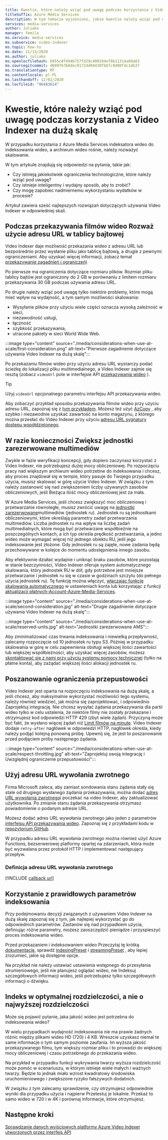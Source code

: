 ```yaml
---
title: Kwestie, które należy wziąć pod uwagę podczas korzystania z Video Indexer w skali — Azure
titleSuffix: Azure Media Services
description: W tym temacie wyjaśniono, jakie kwestie należy wziąć pod uwagę podczas korzystania z Video Indexer na dużą skalę.
services: media-services
author: Juliako
manager: femila
ms.service: media-services
ms.subservice: video-indexer
ms.topic: how-to
ms.date: 11/13/2020
ms.author: juliako
ms.openlocfilehash: b955c0f494b757fd29c400194ef8b11314a89a03
ms.sourcegitcommit: d60976768dec91724d94430fb6fc9498fdc1db37
ms.translationtype: MT
ms.contentlocale: pl-PL
ms.lasthandoff: 12/02/2020
ms.locfileid: "96483614"
---
```

# <a name="things-to-consider-when-using-video-indexer-at-scale"></a>Kwestie, które należy wziąć pod uwagę podczas korzystania z Video Indexer na dużą skalę

W przypadku korzystania z Azure Media Services indeksatora wideo do indeksowania wideo, a archiwum wideo rośnie, należy rozważyć skalowanie. 

W tym artykule znajdują się odpowiedzi na pytania, takie jak:

* Czy istnieją jakiekolwiek ograniczenia technologiczne, które należy wziąć pod uwagę?
* Czy istnieje inteligentny i wydajny sposób, aby to zrobić?
* Czy mogę zapobiec nadmiernemu wykorzystaniu wydatków w procesie?

Artykuł zawiera sześć najlepszych rozwiązań dotyczących używania Video Indexer w odpowiedniej skali.

## <a name="when-uploading-videos-consider-using-a-url-over-byte-array"></a>Podczas przekazywania filmów wideo Rozważ użycie adresu URL w tablicy bajtowej

Video Indexer daje możliwość przekazania wideo z adresu URL lub bezpośrednio przez wysłanie pliku jako tablicę bajtową, a drugie z pewnymi ograniczeniami. Aby uzyskać więcej informacji, zobacz temat [przekazywanie zagadnień i ograniczeń)](upload-index-videos.md#uploading-considerations-and-limitations)

Po pierwsze ma ograniczenia dotyczące rozmiaru plików. Rozmiar pliku tablicy bajtów jest ograniczony do 2 GB w porównaniu z limitem rozmiaru przekazywania 30 GB podczas używania adresu URL.

Po drugie należy wziąć pod uwagę tylko niektóre problemy, które mogą mieć wpływ na wydajność, a tym samym możliwości skalowania:

* Wysyłanie plików przy użyciu wiele części oznacza wysoką zależność w sieci, 
* niezawodność usługi, 
* łączność 
* szybkość przekazywania, 
* utracone pakiety w sieci World Wide Web.

:::image type="content" source="./media/considerations-when-use-at-scale/first-consideration.png" alt-text="Pierwsze zagadnienie dotyczące używania Video Indexer na dużą skalę":::

Po przekazaniu filmów wideo przy użyciu adresu URL wystarczy podać ścieżkę do lokalizacji pliku multimedialnego, a Video Indexer zajmie się resztą (zobacz `videoUrl` pole w interfejsie API [przekazywania wideo](https://api-portal.videoindexer.ai/docs/services/Operations/operations/Upload-Video?&pattern=upload) ).

> [!TIP]
> Użyj `videoUrl` opcjonalnego parametru interfejsu API przekazywania wideo.

Aby zobaczyć przykład sposobu przekazywania filmów wideo przy użyciu adresu URL, zapoznaj się z [tym przykładem](upload-index-videos.md#code-sample). Możesz też użyć [AzCopy](../../storage/common/storage-use-azcopy-v10.md) , aby szybko i niezawodnie uzyskać zawartość na konto magazynu, z którego można przesłać do Video Indexer przy użyciu [adresu URL sygnatury dostępu współdzielonego](../../storage/common/storage-sas-overview.md).

## <a name="increase-media-reserved-units-if-needed"></a>W razie konieczności Zwiększ jednostki zarezerwowane multimediów

Zwykle w fazie weryfikacji koncepcji, gdy dopiero zaczynasz korzystać z Video Indexer, nie potrzebujesz dużej mocy obliczeniowej. Po rozpoczęciu pracy nad większym archiwum wideo potrzebne do indeksowania i chcesz, aby proces znajdował się w tempie, który pasuje do Twojego przypadku użycia, musisz skalować w górę użycie Video Indexer. W związku z tym należy zastanowić się nad zwiększeniem liczby używanych zasobów obliczeniowych, jeśli Bieżąca ilość mocy obliczeniowej jest za mała.

W Azure Media Services, jeśli chcesz zwiększyć moc obliczeniową i przetwarzanie równoległe, musisz zwrócić uwagę na [jednostki zarezerwowane](../latest/concept-media-reserved-units.md)multimediów (jednostek ru). Jednostek ru są jednostkami obliczeniowymi, które określają parametry zadań przetwarzania multimediów. Liczba jednostek ru ma wpływ na liczbę zadań multimedialnych, które mogą być przetwarzane współbieżnie na poszczególnych kontach, a ich typ określa prędkość przetwarzania, a jedno wideo może wymagać więcej niż jednego obiektu RU, jeśli jego indeksowanie jest złożone. Gdy jednostek ru są zajęte, nowe zadania będą przechowywane w kolejce do momentu udostępnienia innego zasobu.

Aby efektywnie działać wydajnie i uniknąć braku zasobów, które pozostają w stanie bezczynności, Video Indexer oferuje system automatycznego skalowania, który jednostek RU w dół, gdy potrzebne jest mniejsze przetwarzanie i jednostek ru się w czasie w godzinach szczytu (do pełnego użycia jednostek ru). Tę funkcję można włączyć, [włączając funkcję skalowania automatycznego](manage-account-connected-to-azure.md#autoscale-reserved-units) w ustawieniach konta lub korzystając z funkcji [aktualizacji płatnych-Account-Azure-Media-Services](https://api-portal.videoindexer.ai/docs/services/Operations/operations/Update-Paid-Account-Azure-Media-Services?&pattern=update).

:::image type="content" source="./media/considerations-when-use-at-scale/second-consideration.jpg" alt-text="Drugie zagadnienie dotyczące używania Video Indexer na dużą skalę":::

:::image type="content" source="./media/considerations-when-use-at-scale/reserved-units.jpg" alt-text="Jednostki zarezerwowane AMS":::

Aby zminimalizować czas trwania indeksowania i niewielką przepływność, zalecamy rozpoczęcie od 10 jednostek ru typu S3. Później w przypadku skalowania w górę w celu zapewnienia obsługi większej ilości zawartości lub większej współbieżności, aby uzyskać więcej zasobów, możesz [skontaktować się z nami przy użyciu systemu pomocy technicznej](https://ms.portal.azure.com/#blade/Microsoft_Azure_Support/HelpAndSupportBlade/newsupportrequest) (tylko na płatne konta), aby zażądać większej ilości alokacji jednostek ru.

## <a name="respect-throttling"></a>Poszanowanie ograniczenia przepustowości

Video Indexer jest oparta na rozpoczęciu indeksowania na dużą skalę, a jeśli chcesz, aby maksymalnie wykorzystać możliwości tego systemu, należy również wiedzieć, jak można się zaprojektować, i odpowiednio Zaprojektuj integrację. Nie chcesz wysyłać żądania przekazywania dla partii wideo tylko w celu ustalenia, że niektóre filmy nie zostały przekazane i otrzymujesz kod odpowiedzi HTTP 429 (zbyt wiele żądań). Przyczyną może być fakt, że wysłano więcej żądań niż [Limit filmów na minutę](upload-index-videos.md#uploading-considerations-and-limitations). Video Indexer dodaje `retry-after` nagłówek w odpowiedzi HTTP, nagłówek określa, kiedy należy podjąć kolejną ponowną próbę. Upewnij się, że jest to poszanowanie przed podjęciem próby następnego żądania.

:::image type="content" source="./media/considerations-when-use-at-scale/respect-throttling.jpg" alt-text="Zaprojektuj swoją integrację i Uwzględnij ograniczenie przepustowości":::

## <a name="use-callback-url"></a>Użyj adresu URL wywołania zwrotnego

Firma Microsoft zaleca, aby zamiast sondowania stanu żądania stały się stale od drugiego wysłanego żądania przekazywania, można dodać [adres URL wywołania zwrotnego](upload-index-videos.md#callbackurl)i poczekać na video Indexer, aby zaktualizować użytkownika. Po zmianie stanu żądania przekazywania otrzymasz powiadomienie o podanym adresie URL.

Możesz dodać adres URL wywołania zwrotnego jako jeden z parametrów [interfejsu API przekazywania wideo](https://api-portal.videoindexer.ai/docs/services/Operations/operations/Upload-Video?&pattern=upload). Zapoznaj się z przykładami kodu w [repozytorium GitHub](https://github.com/Azure-Samples/media-services-video-indexer/tree/master/). 

W przypadku adresu URL wywołania zwrotnego można również użyć Azure Functions, bezserwerowej platformy opartej na zdarzeniach, która może być wyzwalana przez protokół HTTP i implementować następujący przepływ.

### <a name="callback-url-definition"></a>Definicja adresu URL wywołania zwrotnego

[!INCLUDE [callback url](./includes/callback-url.md)]

## <a name="use-the-right-indexing-parameters-for-you"></a>Korzystanie z prawidłowych parametrów indeksowania

Przy podejmowaniu decyzji związanych z używaniem Video Indexer na dużą skalę zapoznaj się z tym, jak najlepiej wykorzystać go do odpowiednich parametrów. Zastanów się nad przypadkiem użycia, definiując różne parametry, możesz zaoszczędzić pieniądze i przyspieszyć proces indeksowania wideo.

Przed przekazaniem i indeksowaniem wideo Przeczytaj tę krótką [dokumentację](upload-index-videos.md), sprawdź [indexingPreset](upload-index-videos.md#indexingpreset) i [streamingPreset](upload-index-videos.md#streamingpreset) , aby lepiej zrozumieć, jakie są dostępne opcje.

Na przykład nie należy ustawiać ustawienia wstępnego do przesyłania strumieniowego, jeśli nie planujesz oglądać wideo, nie Indeksuj szczegółowych informacji wideo, jeśli potrzebujesz tylko szczegółowych informacji o dźwięku.

## <a name="index-in-optimal-resolution-not-highest-resolution"></a>Indeks w optymalnej rozdzielczości, a nie o najwyższej rozdzielczości

Może się pojawić pytanie, jaka jakość wideo jest potrzebna do indeksowania wideo? 

W wielu przypadkach wydajność indeksowania nie ma prawie żadnych różnic między plikami wideo HD (720) i 4 KB. Wreszcie uzyskasz niemal te same informacje o tym samym poziomie zaufania. Im wyższa jakość przekazywanego filmu, tym większy rozmiar pliku i to prowadzi do większej mocy obliczeniowej i czasu potrzebnego do przekazania wideo.

Na przykład w przypadku funkcji wykrywania twarzy wyższa rozdzielczość może pomóc w scenariuszu, w którym istnieje wiele małych i ważnych twarzy. Będzie to jednak miało wzrost kwadratowy środowiska uruchomieniowego i zwiększone ryzyko fałszywych dodatnich.

W związku z tym zalecamy sprawdzenie, czy otrzymujesz odpowiednie wyniki dla przypadku użycia i najpierw Przetestuj je lokalnie. Przekaż to samo wideo w 720 i w 4K i porównaj informacje, które otrzymujesz.

## <a name="next-steps"></a>Następne kroki

[Sprawdzanie danych wyjściowych platformy Azure Video Indexer utworzonych przez interfejs API](video-indexer-output-json-v2.md)